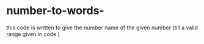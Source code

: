 # number-to-words-
this code is written to give the number name of the given number (till a valid range given in code )
